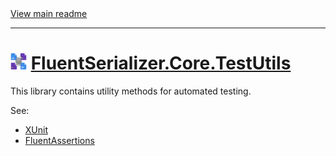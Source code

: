 [//]: # (Header)

<a href="https://github.com/Marvin-Brouwer/FluentSerializer#readme">
	View main readme
</a><hr/>
<h1>
	<img alt="icon" width="26" height="26"
		src="https://github.com/Marvin-Brouwer/FluentSerializer/raw/main/doc/logo/Logo.default.optimized.svg" />
	<a href="https://github.com/Marvin-Brouwer/FluentSerializer/blob/main/src/FluentSerializer.Core.TestUtils/Readme.md#readme">
		FluentSerializer.Core.TestUtils
	</a>
</h1>

[//]: # (Body)

This library contains utility methods for automated testing.  

See: 
- [XUnit](https://github.com/xunit/xunit#readme)
- [FluentAssertions](https://github.com/fluentassertions/fluentassertions#readme)